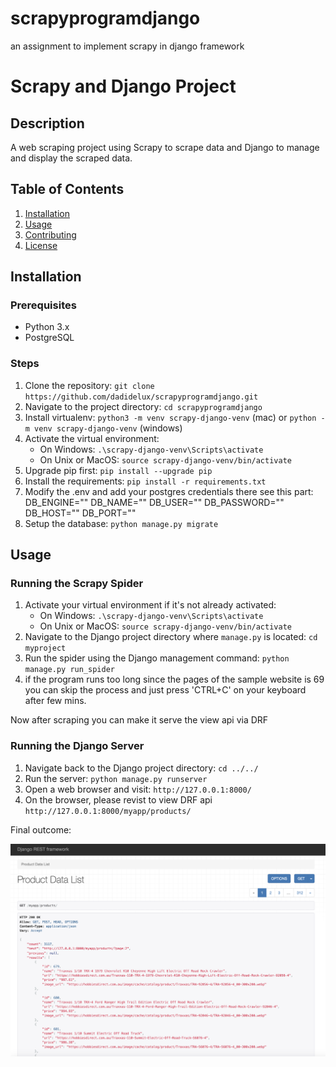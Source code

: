 # scrapyprogramdjango
an assignment to implement scrapy in django framework

# Scrapy and Django Project

## Description
A web scraping project using Scrapy to scrape data and Django to manage and display the scraped data.

## Table of Contents
1. [Installation](#installation)
2. [Usage](#usage)
3. [Contributing](#contributing)
4. [License](#license)

## Installation

### Prerequisites
- Python 3.x
- PostgreSQL

### Steps
1. Clone the repository: `git clone https://github.com/dadidelux/scrapyprogramdjango.git`
2. Navigate to the project directory: `cd scrapyprogramdjango`
3. Install virtualenv: `python3 -m venv scrapy-django-venv` (mac) or `python -m venv scrapy-django-venv` (windows)
4. Activate the virtual environment: 
   - On Windows: `.\scrapy-django-venv\Scripts\activate`
   - On Unix or MacOS: `source scrapy-django-venv/bin/activate`
5. Upgrade pip first: `pip install --upgrade pip`
6. Install the requirements: `pip install -r requirements.txt`
7. Modify the .env and add your postgres credentials there see this part:
      DB_ENGINE=""
      DB_NAME=""
      DB_USER=""
      DB_PASSWORD=""
      DB_HOST=""
      DB_PORT=""
8. Setup the database: `python manage.py migrate`

## Usage

### Running the Scrapy Spider
1. Activate your virtual environment if it's not already activated:
   - On Windows: `.\scrapy-django-venv\Scripts\activate`
   - On Unix or MacOS: `source scrapy-django-venv/bin/activate`
2. Navigate to the Django project directory where `manage.py` is located: `cd myproject`
3. Run the spider using the Django management command: `python manage.py run_spider`
4. if the program runs too long since the pages of the sample website is 69 you can skip the process and just press 'CTRL+C' on your keyboard after few mins.

Now after scraping you can make it serve the view api via DRF


### Running the Django Server
1. Navigate back to the Django project directory: `cd ../../`
2. Run the server: `python manage.py runserver`
3. Open a web browser and visit: `http://127.0.0.1:8000/`
4. On the browser, please revist to view DRF api `http://127.0.0.1:8000/myapp/products/`

Final outcome:

![Example Image](screenshot-01.png)
